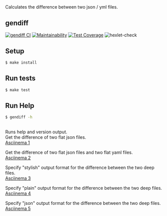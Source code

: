 ##
Calculates the difference between two json / yml files.
##

## gendiff  

[![gendiff CI](https://github.com/yigres/frontend-project-lvl2/workflows/gendiff%20CI/badge.svg)](https://github.com/yigres/frontend-project-lvl2/actions) 
[![Maintainability](https://img.shields.io/codeclimate/maintainability/yigres/frontend-project-lvl2)](https://codeclimate.com/github/yigres/frontend-project-lvl2/maintainability) 
[![Test Coverage](https://img.shields.io/codeclimate/coverage/yigres/frontend-project-lvl2)](https://codeclimate.com/github/yigres/frontend-project-lvl2/test_coverage) 
![hexlet-check](https://github.com/yigres/frontend-project-lvl2/workflows/hexlet-check/badge.svg)
## Setup       
```sh
$ make install
```

## Run tests
```sh
$ make test
```

## Run Help
```sh
$ gendiff -h
```
    
##
Runs help and version output.  
Get the difference of two flat json files.  
[Asciinema 1](https://asciinema.org/a/374139)  

Get the difference of two flat json files and two flat yaml files.  
[Asciinema 2](https://asciinema.org/a/375201)  


Specify "stylish" output format for the difference between the two deep files.  
[Asciinema 3](https://asciinema.org/a/377800)  


Specify "plain" output format for the difference between the two deep files.  
[Asciinema 4](https://asciinema.org/a/377978)  


Specify "json" output format for the difference between the two deep files.  
[Asciinema 5](https://asciinema.org/a/379332)
##